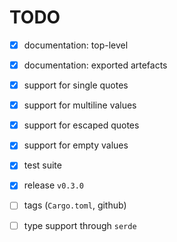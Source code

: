 # TODO

* [x] documentation: top-level 

* [x] documentation: exported artefacts

* [x] support for single quotes

* [x] support for multiline values

* [x] support for escaped quotes

* [x] support for empty values

* [x] test suite

* [x] release `v0.3.0`

* [ ] tags (`Cargo.toml`, github)

* [ ] type support through `serde`
